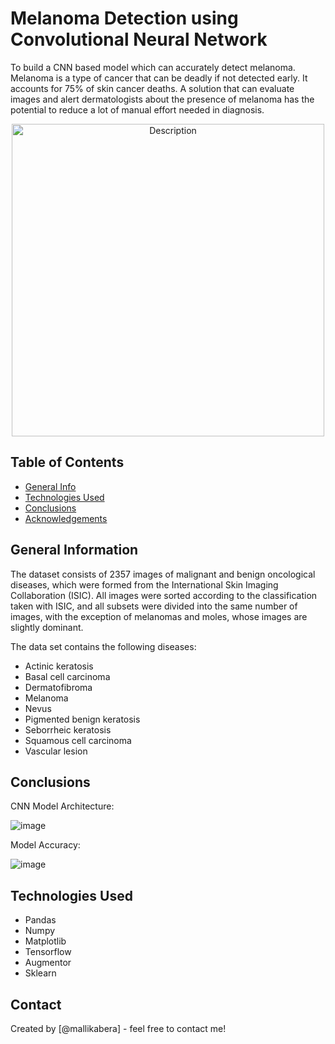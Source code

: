 # Melanoma Detection using Convolutional Neural Network
To build a CNN based model which can accurately detect melanoma. Melanoma is a type of cancer that can be deadly if not detected early. It accounts for 75% of skin cancer deaths. A solution that can evaluate images and alert dermatologists about the presence of melanoma has the potential to reduce a lot of manual effort needed in diagnosis.

<div align="center">
  <img src="https://github.com/user-attachments/assets/9f0d405e-8a6a-435e-bcfe-477b4055039b" alt="Description" width="500">
</div>

## Table of Contents
* [General Info](#general-information)
* [Technologies Used](#technologies-used)
* [Conclusions](#conclusions)
* [Acknowledgements](#acknowledgements)

<!-- You can include any other section that is pertinent to your problem -->

## General Information

The dataset consists of 2357 images of malignant and benign oncological diseases, which were formed from the International Skin Imaging Collaboration (ISIC). All images were sorted according to the classification taken with ISIC, and all subsets were divided into the same number of images, with the exception of melanomas and moles, whose images are slightly dominant.


The data set contains the following diseases:

- Actinic keratosis
- Basal cell carcinoma
- Dermatofibroma
- Melanoma
- Nevus
- Pigmented benign keratosis
- Seborrheic keratosis
- Squamous cell carcinoma
- Vascular lesion

<!-- You don't have to answer all the questions - just the ones relevant to your project. -->

## Conclusions

CNN Model Architecture:

![image](https://github.com/user-attachments/assets/9cd77a64-4d31-4c6e-bc3d-218ad1691c59)


Model Accuracy:

![image](https://github.com/user-attachments/assets/856ee306-65bc-4826-ba2f-250f17f69c9f)




<!-- You don't have to answer all the questions - just the ones relevant to your project. -->


## Technologies Used
- Pandas
- Numpy
- Matplotlib
- Tensorflow
- Augmentor
- Sklearn

<!-- As the libraries versions keep on changing, it is recommended to mention the version of library used in this project -->

## Contact
Created by [@mallikabera] - feel free to contact me!


<!-- Optional -->
<!-- ## License -->
<!-- This project is open source and available under the [... License](). -->

<!-- You don't have to include all sections - just the one's relevant to your project -->
